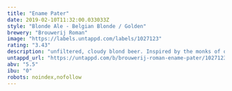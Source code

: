 ```yaml
---
title: "Ename Pater"
date: 2019-02-10T11:32:00.033033Z
style: "Blonde Ale - Belgian Blonde / Golden"
brewery: "Brouwerij Roman"
image: "https://labels.untappd.com/labels/1027123"
rating: "3.43"
description: "unfiltered, cloudy blond beer. Inspired by the monks of old. They used to brew beer for their own consumption, but as aware of their obligations, they created a version with less alcohol but a lot of taste. "
untappd_url: "https://untappd.com/b/brouwerij-roman-ename-pater/1027123"
abv: "5.5"
ibu: "0"
robots: noindex,nofollow
---
```

